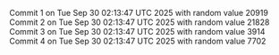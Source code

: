 Commit 1 on Tue Sep 30 02:13:47 UTC 2025 with random value 20919
Commit 2 on Tue Sep 30 02:13:47 UTC 2025 with random value 21828
Commit 3 on Tue Sep 30 02:13:47 UTC 2025 with random value 3914
Commit 4 on Tue Sep 30 02:13:47 UTC 2025 with random value 7702
